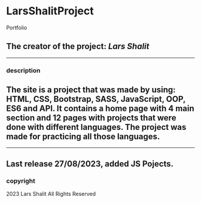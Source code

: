 # LarsShalitProject
 Portfolio

## The creator of the project: ___Lars Shalit___
---
### description 
The site is a project that was made by using: HTML, CSS, Bootstrap, SASS, JavaScript, OOP, ES6 and API. It contains a home page with 4 main section and 12 pages with projects that were done with different languages. The project was made for practicing all those languages.
---
---
Last release 27/08/2023, added JS Pojects.
--- 
### copyright
2023 Lars Shalit All Rights Reserved